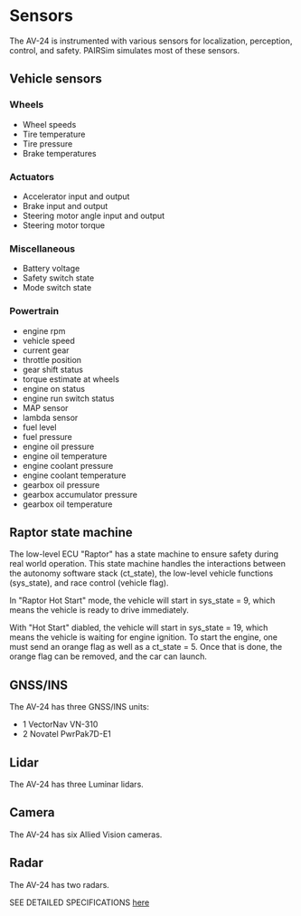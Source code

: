 # Sensors

The AV-24 is instrumented with various sensors for localization, perception, control, and safety.
PAIRSim simulates most of these sensors.

## Vehicle sensors

### Wheels
- Wheel speeds
- Tire temperature
- Tire pressure
- Brake temperatures

### Actuators
- Accelerator input and output
- Brake input and output
- Steering motor angle input and output
- Steering motor torque

### Miscellaneous
- Battery voltage
- Safety switch state
- Mode switch state

### Powertrain
- engine rpm
- vehicle speed
- current gear
- throttle position
- gear shift status
- torque estimate at wheels
- engine on status
- engine run switch status
- MAP sensor
- lambda sensor
- fuel level
- fuel pressure
- engine oil pressure
- engine oil temperature
- engine coolant pressure
- engine coolant temperature
- gearbox oil pressure
- gearbox accumulator pressure
- gearbox oil temperature

## Raptor state machine
The low-level ECU "Raptor" has a state machine to ensure safety during real world operation. This state machine handles the interactions between the autonomy software stack (ct_state), the low-level vehicle functions (sys_state), and race control (vehicle flag). 

In "Raptor Hot Start" mode, the vehicle will start in sys_state = 9, which means the vehicle is ready to drive immediately.

With "Hot Start" diabled, the vehicle will start in sys_state = 19, which means the vehicle is waiting for engine ignition. To start the engine, one must send an orange flag as well as a ct_state = 5. Once that is done, the orange flag can be removed, and the car can launch.

## GNSS/INS

The AV-24 has three GNSS/INS units:
- 1 VectorNav VN-310
- 2 Novatel PwrPak7D-E1

## Lidar
The AV-24 has three Luminar lidars.

## Camera
The AV-24 has six Allied Vision cameras.

## Radar
The AV-24 has two radars.

SEE DETAILED SPECIFICATIONS [here](https://www.indyautonomouschallenge.com/racecar)